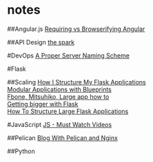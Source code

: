 notes
=====

##Angular.js
[Requiring vs Browserifying Angular](http://developer.telerik.com/featured/requiring-vs-browerifying-angular/)


##API Design
[the spark](http://www.ics.uci.edu/~fielding/pubs/dissertation/top.htm)

#DevOps
[A Proper Server Naming Scheme](http://mnx.io/blog/a-proper-server-naming-scheme/)


#Flask

##Scaling
[How I Structure My Flask Applications](http://mattupstate.com/python/2013/06/26/how-i-structure-my-flask-applications.html) <br>
[Modular Applications with Blueprints](http://flask.pocoo.org/docs/blueprints/#blueprints) <br>
[Fbone, Mitsuhiko, Large app how to](https://github.com/mitsuhiko/flask/wiki/Large-app-how-to) <br>
[Getting bigger with Flask](http://maximebf.com/blog/2012/11/getting-bigger-with-flask/#.U8S0Oo1dVoj) <br>
[How To Structure Large Flask Applications](https://www.digitalocean.com/community/tutorials/how-to-structure-large-flask-applications) <br>


#JavaScript
[JS - Must Watch Videos](https://github.com/bolshchikov/js-must-watch)


##Pelican
[Blog With Pelican and Nginx](http://michael.lustfield.net/nginx/blog-with-pelican-and-nginx)


##Python


